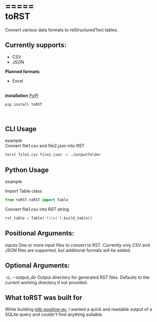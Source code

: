 =====
<br>toRST
=====

Convert various data formats to reStructuredText tables.

**Currently supports**:
----------------------

- CSV
- JSON

**Planned formats**:


- Excel<br><br>

**installation**
[PyPI](https://pypi.org/project/toRST/0.0.1/)<br>
```bash
pip install toRST
```
<br>

**CLI Usage**
-------------
example<br>
  Convert file1.csv and file2.json into RST
```bash
torst file1.csv file2.json -o ./outputfolder
```

**Python Usage**
-------------
example<br>
  
Import Table class
```python
from toRST.toRST import Table
```
Convert file1.csv into RST string
```python
rst_table = Table('file1').build_table()
```

**Positional Arguments**:
------------------------

inputs
  One or more input files to convert to RST. Currently only CSV and JSON files are 
  supported, but additional formats will be added.

**Optional Arguments**:
---------------------- 

-o, --output_dir
  Output directory for generated RST files. Defaults to the current 
  working directory if not provided.

**What toRST was built for**
----------------------------

While building [mlb-positive-ev](https://github.com/jrey999/mlb-positive-ev), I wanted a quick and readable output of a SQLite query and couldn't find anything suitable.